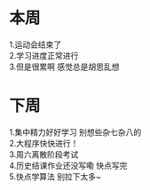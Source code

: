 # 本周  
1.运动会结束了  
2.学习进度正常进行  
3.但是很累啊 感觉总是胡思乱想  
# 下周  
1.集中精力好好学习 别想些杂七杂八的  
2.大程序快快进行！  
3.周六离散阶段考试  
4.历史结课作业还没写嘞 快点写完  
5.快点学算法 别拉下太多~  
